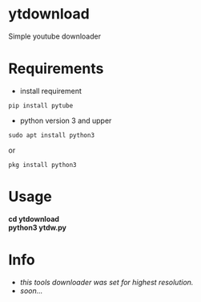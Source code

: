 # ytdownload
Simple youtube downloader

# Requirements
- install requirement
```
pip install pytube
```
- python version 3 and upper
```
sudo apt install python3
```
or
```shell
pkg install python3
```
# Usage
<b>
cd ytdownload<br>
python3 ytdw.py
</b>

# Info
- <i>this tools downloader was set for highest resolution.</i>
- <i>soon...</i>

